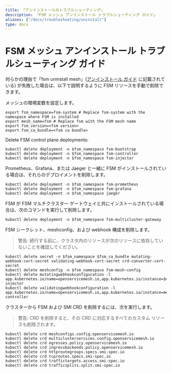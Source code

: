 ```yaml
---
title: 「アンインストールのトラブルシューティング」
description: 「FSM メッシュ アンインストール トラブルシューティング ガイド」
aliases: ["/docs/troubleshooting/uninstall"]
type: docs
---
```


# FSM メッシュ アンインストール トラブルシューティング ガイド

何らかの理由で「fsm uninstall mesh」([アンインストール ガイド](/guides/uninstall/) に記載されている) が失敗した場合は、以下で説明するように FSM リソースを手動で削除できます。

メッシュの環境変数を設定します。
```console
export fsm_namespace=fsm-system # Replace fsm-system with the namespace where FSM is installed
export mesh_name=fsm # Replace fsm with the FSM mesh name
export fsm_version=<fsm version>
export fsm_ca_bundle=<fsm ca bundle>
```

Delete FSM control plane deployments:
```console
kubectl delete deployment -n $fsm_namespace fsm-bootstrap
kubectl delete deployment -n $fsm_namespace fsm-controller
kubectl delete deployment -n $fsm_namespace fsm-injector
```

Prometheus、Grafana、または Jaeger と一緒に FSM がインストールされている場合は、それらのデプロイメントを削除します。
```console
kubectl delete deployment -n $fsm_namespace fsm-prometheus
kubectl delete deployment -n $fsm_namespace fsm-grafana
kubectl delete deployment -n $fsm_namespace jaeger
```

FSM が FSM マルチクラスター ゲートウェイと共にインストールされている場合は、次のコマンドを実行して削除します。
```console
kubectl delete deployment -n $fsm_namespace fsm-multicluster-gateway
```

FSM シークレット、meshconfig、および webhook 構成を削除します。
> 警告: 続行する前に、クラスタ内のリソースが次のリソースに依存していないことを確認してください。
```console
kubectl delete secret -n $fsm_namespace $fsm_ca_bundle mutating-webhook-cert-secret validating-webhook-cert-secret crd-converter-cert-secret
kubectl delete meshconfig -n $fsm_namespace fsm-mesh-config
kubectl delete mutatingwebhookconfiguration -l app.kubernetes.io/name=openservicemesh.io,app.kubernetes.io/instance=$mesh_name,app.kubernetes.io/version=$fsm_version,app=fsm-injector
kubectl delete validatingwebhookconfiguration -l app.kubernetes.io/name=openservicemesh.io,app.kubernetes.io/instance=mesh_name,app.kubernetes.io/version=$fsm_version,app=fsm-controller
```

クラスターから FSM および SMI CRD を削除するには、次を実行します。
> 警告: CRD を削除すると、その CRD に対応するすべてのカスタム リソースも削除されます。
```console
kubectl delete crd meshconfigs.config.openservicemesh.io
kubectl delete crd multiclusterservices.config.openservicemesh.io
kubectl delete crd egresses.policy.openservicemesh.io
kubectl delete crd ingressbackends.policy.openservicemesh.io
kubectl delete crd httproutegroups.specs.smi-spec.io
kubectl delete crd tcproutes.specs.smi-spec.io
kubectl delete crd traffictargets.access.smi-spec.io
kubectl delete crd trafficsplits.split.smi-spec.io
```